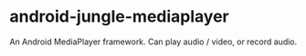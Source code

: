 # android-jungle-mediaplayer
An Android MediaPlayer framework. Can play audio / video, or record audio.

